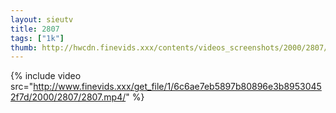 ```yaml
--- 
layout: sieutv
title: 2807
tags: ["1k"]
thumb: http://hwcdn.finevids.xxx/contents/videos_screenshots/2000/2807/preview.mp4.jpg
---
```

{% include video src="http://www.finevids.xxx/get_file/1/6c6ae7eb5897b80896e3b89530452f7d/2000/2807/2807.mp4/" %} 
